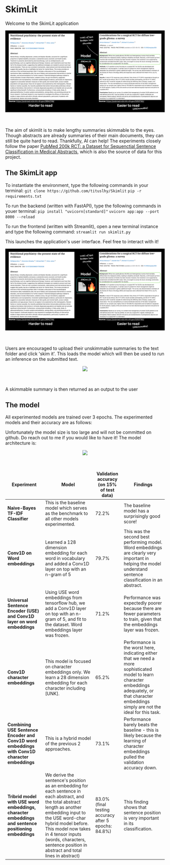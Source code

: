 # SkimLit
Welcome to the SkimLit application
<p align="center">
  <img src="Images/skimlit.png">
</p> <br>

The aim of skimlit is to make lengthy summaries skimmable to the eyes. Though abstracts are already summaries of their main documents, they can still be quite hard to read. Thankfully, AI can help! The experiments closely follow the paper [PubMed 200k RCT: a Dataset for Sequenctial Sentence Classification in Medical Abstracts](https://arxiv.org/abs/1710.06071), which is also the source of data for this project.

## The SkimLit app
To instantiate the environment, type the following commands in your terminal:
```git clone https://github.com/tituslhy/Skimlit```
```pip -r requirements.txt```

To run the backend (written with FastAPI), type the following commands in youer terminal:
```pip install "uvicorn[standard]"```
```uvicorn app:app --port 8000 --reload```

To run the frontend (written with Streamlit), open a new terminal instance and type the following command:
```streamlit run skimlit.py```

This launches the application's user interface. Feel free to interact with it! <br>

<p align="center">
  <img src="Images/skimlit.png">
</p> <br>

Users are encouraged to upload their unskimmable summaries to the text folder and click 'skim it'. This loads the model which will then be used to run an inference on the submitted text.<br>

<p align="center">
  <img src="Images/Summarized.png">
</p> <br>

A skimmable summary is then returned as an output to the user

## The model
All experimented models are trained over 3 epochs. The experimented models and their accuracy are as follows:
<br>
<table>
  <thead align="center">
    <tr border: none;>
      <td><b>Experiment</b></td>
      <td><b>Model</b></td>
      <td><b>Validation accuracy (on 15% of test data)</b></td>
      <td><b>Findings</b></td>
    </tr>
  </thead>
  <tbody>
    <tr>
        <td><b>Naive-Bayes TF-IDF Classifier</b></a></td>
        <td>This is the baseline model which serves as the benchmark to all other models experimented.</td>
        <td>72.2%</td>
        <td>The baseline model has a surprisingly good score!</td>
    </tr>
    <tr>
        <td><b>Conv1D on Word embeddings</b></a></td>
        <td>Learned a 128 dimension embedding for each word in vocabulary and added a Conv1D layer on top with an n-gram of 5</td>
        <td>79.7%</td>
        <td>This was the second best performing model. Word embeddings are clearly very important in helping the model understand sentence classification in an abstract.</td>
    </tr>
    <tr>
        <td><b>Universal Sentence Encoder (USE) and Conv1D layer on word embeddings</b></a></td>
        <td>Using USE word embeddings from tensorflow hub, we add a Conv1D layer on top with an n-gram of 5, and fit to the dataset. Word embeddings layer was frozen.</td>
        <td>71.2%</td>
        <td>Performance was expectedly poorer because there are fewer parameters to train, given that the embeddings layer was frozen.</td>
    </tr>
    <tr>
        <td><b>Conv1D character embeddings</b></a></td>
        <td>This model is focused on character embeddings only. We learn a 28 dimension embedding for each character including [UNK].</td>
        <td>65.2%</td>
        <td>Performance is the worst here, indicating either that we need a more sophisticated model to learn character embeddings adequately, or that character embeddings simply are not the ideal for this task.</td>
    </tr>
    <tr>
        <td><b>Combining USE Sentence Encoder and Conv1D word embeddings with Conv1D character embeddings </b></a></td>
        <td>This is a hybrid model of the previous 2 approaches.
        </td>
        <td>73.1%</td>
        <td>Performance barely beats the baseline - this is likely because the learning of character embeddings pulled the validation accuracy down.</td>
    </tr>
    <tr>
        <td><b>Tribrid model with USE word embeddings, character embeddings and sentence positioning embeddings</b></a></td>
        <td> We derive the sentence's position as an embedding for each sentence in each abstract, and the total abstract length as another embedding input to the USE word-char hybrid model before. This model now takes in 4 tensor inputs (words, characters, sentence position in abstract and total lines in abstract)
        </td>
        <td>83.0% (final testing accuracy after 5 epochs: 84.8%)</td>
        <td>This finding shows that sentence position is very important in its classification.</td>
    </tr>

Unfortunately the model size is too large and will not be committed on github. Do reach out to me if you would like to have it! The model architecture is: <br>
<p align="center">
  <img src="Images/model.png">
</p> <br>